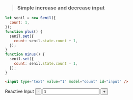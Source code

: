 > ### Simple increase and decrease input

```javascript
let senil = new Senil({
  count: 1,
});
function plus() {
  senil.set({
    count: senil.state.count + 1,
  });
}
function minus() {
  senil.set({
    count: senil.state.count - 1,
  });
}
```

```html
<input type="text" value="1" model="count" id="input" />
```

<label for="input">Reactive Input</label>
<button onclick="minus()">-</button>
<input type="text" value="1" model="count" id="input">
<button onclick="plus()">+</button>
